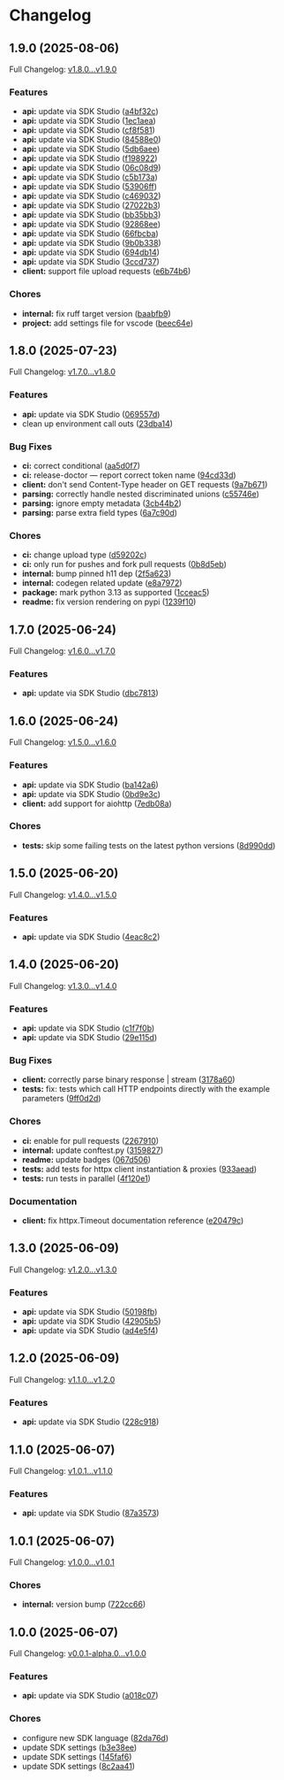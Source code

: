 # Changelog

## 1.9.0 (2025-08-06)

Full Changelog: [v1.8.0...v1.9.0](https://github.com/oregister/openregister-python/compare/v1.8.0...v1.9.0)

### Features

* **api:** update via SDK Studio ([a4bf32c](https://github.com/oregister/openregister-python/commit/a4bf32c5fc79bcb66069f1b27210af288beabd62))
* **api:** update via SDK Studio ([1ec1aea](https://github.com/oregister/openregister-python/commit/1ec1aeaf67bc192c6d59f5da9ba610f194f5e68b))
* **api:** update via SDK Studio ([cf8f581](https://github.com/oregister/openregister-python/commit/cf8f581da7dd8d8a1ce7189d5c5f535bffbb66e1))
* **api:** update via SDK Studio ([84588e0](https://github.com/oregister/openregister-python/commit/84588e06407a13cd5e43ec44824816c3da4251a4))
* **api:** update via SDK Studio ([5db6aee](https://github.com/oregister/openregister-python/commit/5db6aee2413a147c921de855f14ad3aada1166a8))
* **api:** update via SDK Studio ([f198922](https://github.com/oregister/openregister-python/commit/f1989229e8ea7894798f65b0d589eee7ac33354d))
* **api:** update via SDK Studio ([06c08d9](https://github.com/oregister/openregister-python/commit/06c08d985d4e7d1bf3d36b2091cf338123daeadb))
* **api:** update via SDK Studio ([c5b173a](https://github.com/oregister/openregister-python/commit/c5b173ac6a367a26986af381af3e5d884b42e666))
* **api:** update via SDK Studio ([53906ff](https://github.com/oregister/openregister-python/commit/53906ff16b8026e3d5a7fbc08bfe057db4ff7872))
* **api:** update via SDK Studio ([c469032](https://github.com/oregister/openregister-python/commit/c469032eb5f8b79cb9f86a2952746d704d5b5505))
* **api:** update via SDK Studio ([27022b3](https://github.com/oregister/openregister-python/commit/27022b3a0258c804371ac67010b9412cdbb3afc5))
* **api:** update via SDK Studio ([bb35bb3](https://github.com/oregister/openregister-python/commit/bb35bb32569dac1383c39835d37276944ba9c126))
* **api:** update via SDK Studio ([92868ee](https://github.com/oregister/openregister-python/commit/92868ee2ada5caec8d4d34d5009b1ffc7eae69d9))
* **api:** update via SDK Studio ([66fbcba](https://github.com/oregister/openregister-python/commit/66fbcba8e46e91e33132d9192e976a74a640f4f5))
* **api:** update via SDK Studio ([9b0b338](https://github.com/oregister/openregister-python/commit/9b0b338fde913eedcf567d9fc31a4c10acd6a12c))
* **api:** update via SDK Studio ([694db14](https://github.com/oregister/openregister-python/commit/694db143faec9f941510eb444dec62f85a83380a))
* **api:** update via SDK Studio ([3ccd737](https://github.com/oregister/openregister-python/commit/3ccd7372ad292a8219c44348e68f1774266d6dd6))
* **client:** support file upload requests ([e6b74b6](https://github.com/oregister/openregister-python/commit/e6b74b6c483a40445756ae5f27d718bb89a981e0))


### Chores

* **internal:** fix ruff target version ([baabfb9](https://github.com/oregister/openregister-python/commit/baabfb90b8d74d273f454996fda5006c89fa6fb1))
* **project:** add settings file for vscode ([beec64e](https://github.com/oregister/openregister-python/commit/beec64e01b9203a412f0874bc7d0224ec19e7b51))

## 1.8.0 (2025-07-23)

Full Changelog: [v1.7.0...v1.8.0](https://github.com/oregister/openregister-python/compare/v1.7.0...v1.8.0)

### Features

* **api:** update via SDK Studio ([069557d](https://github.com/oregister/openregister-python/commit/069557d8c97aa7d86c04120827d820b6163dd00a))
* clean up environment call outs ([23dba14](https://github.com/oregister/openregister-python/commit/23dba14b5be47e714812d0494f6f26bfde98fc6b))


### Bug Fixes

* **ci:** correct conditional ([aa5d0f7](https://github.com/oregister/openregister-python/commit/aa5d0f7e44ffaa3d8ee126c7a4fdedb3a88b85a4))
* **ci:** release-doctor — report correct token name ([94cd33d](https://github.com/oregister/openregister-python/commit/94cd33d48fb18b37ab30934561e533b3527c4f50))
* **client:** don't send Content-Type header on GET requests ([9a7b671](https://github.com/oregister/openregister-python/commit/9a7b6712e647c532c4bc3ed6c30d465c76e5172f))
* **parsing:** correctly handle nested discriminated unions ([c55746e](https://github.com/oregister/openregister-python/commit/c55746e6fa20a4b2a6c300a1e4d36993cbef30fc))
* **parsing:** ignore empty metadata ([3cb44b2](https://github.com/oregister/openregister-python/commit/3cb44b2fe7d306a7ade540449d81b420ab671535))
* **parsing:** parse extra field types ([6a7c90d](https://github.com/oregister/openregister-python/commit/6a7c90dcad29c2355d3a7e507aec80db915e6e84))


### Chores

* **ci:** change upload type ([d59202c](https://github.com/oregister/openregister-python/commit/d59202cb676ce4f7c42d6bdf369d973623855ddb))
* **ci:** only run for pushes and fork pull requests ([0b8d5eb](https://github.com/oregister/openregister-python/commit/0b8d5eb3e8bfc8774e322e6b0e6de710ca3f6878))
* **internal:** bump pinned h11 dep ([2f5a623](https://github.com/oregister/openregister-python/commit/2f5a62376dcc28ed73f5c1b7051afdf6d8231ec1))
* **internal:** codegen related update ([e8a7972](https://github.com/oregister/openregister-python/commit/e8a79726219df809f3b750ce828b052d0f7bca36))
* **package:** mark python 3.13 as supported ([1cceac5](https://github.com/oregister/openregister-python/commit/1cceac5170f4fcca5614f1c2e8126ca46e579373))
* **readme:** fix version rendering on pypi ([1239f10](https://github.com/oregister/openregister-python/commit/1239f10f72aae84b60488b287bd38997d8510a88))

## 1.7.0 (2025-06-24)

Full Changelog: [v1.6.0...v1.7.0](https://github.com/oregister/openregister-python/compare/v1.6.0...v1.7.0)

### Features

* **api:** update via SDK Studio ([dbc7813](https://github.com/oregister/openregister-python/commit/dbc7813839a3563e3d4e74abdf366104ca9487fe))

## 1.6.0 (2025-06-24)

Full Changelog: [v1.5.0...v1.6.0](https://github.com/oregister/openregister-python/compare/v1.5.0...v1.6.0)

### Features

* **api:** update via SDK Studio ([ba142a6](https://github.com/oregister/openregister-python/commit/ba142a6ecc663b673b65deeb6d89e9a8c169155e))
* **api:** update via SDK Studio ([0bd9e3c](https://github.com/oregister/openregister-python/commit/0bd9e3c3deb69a9713ace31371d998f03e503fca))
* **client:** add support for aiohttp ([7edb08a](https://github.com/oregister/openregister-python/commit/7edb08a37f1d0d5df0cd3de806a5406efe857d98))


### Chores

* **tests:** skip some failing tests on the latest python versions ([8d990dd](https://github.com/oregister/openregister-python/commit/8d990dd5dd4f3e8a9a3e01989f7b59a68021f709))

## 1.5.0 (2025-06-20)

Full Changelog: [v1.4.0...v1.5.0](https://github.com/oregister/openregister-python/compare/v1.4.0...v1.5.0)

### Features

* **api:** update via SDK Studio ([4eac8c2](https://github.com/oregister/openregister-python/commit/4eac8c2d786342ab445c9b062a9dc97a997e6d40))

## 1.4.0 (2025-06-20)

Full Changelog: [v1.3.0...v1.4.0](https://github.com/oregister/openregister-python/compare/v1.3.0...v1.4.0)

### Features

* **api:** update via SDK Studio ([c1f7f0b](https://github.com/oregister/openregister-python/commit/c1f7f0bb504bec37a98c229182987eb74cdf7732))
* **api:** update via SDK Studio ([29e115d](https://github.com/oregister/openregister-python/commit/29e115d98dd34e7f2320406e3d71fe9a4c5f34d1))


### Bug Fixes

* **client:** correctly parse binary response | stream ([3178a60](https://github.com/oregister/openregister-python/commit/3178a608d0bea505c36ee0dd53beef0b9637d3e2))
* **tests:** fix: tests which call HTTP endpoints directly with the example parameters ([9ff0d2d](https://github.com/oregister/openregister-python/commit/9ff0d2d45e64f8decc4d4f27f552b92fade72818))


### Chores

* **ci:** enable for pull requests ([2267910](https://github.com/oregister/openregister-python/commit/22679109aeef09c71cbf8297b1540792e9e1238e))
* **internal:** update conftest.py ([3159827](https://github.com/oregister/openregister-python/commit/3159827569407d2abd0a48610ba421cbe8bb1a1f))
* **readme:** update badges ([067d506](https://github.com/oregister/openregister-python/commit/067d5068b7c90cf0285f45e8942c9fd35d12db1a))
* **tests:** add tests for httpx client instantiation & proxies ([933aead](https://github.com/oregister/openregister-python/commit/933aead45e63051438e6d2b7ca22302df1735d3f))
* **tests:** run tests in parallel ([4f120e1](https://github.com/oregister/openregister-python/commit/4f120e11a6c102b6a9e976cb10e780d2d617115a))


### Documentation

* **client:** fix httpx.Timeout documentation reference ([e20479c](https://github.com/oregister/openregister-python/commit/e20479cd0e2e9fd3121713e7f168c503949230aa))

## 1.3.0 (2025-06-09)

Full Changelog: [v1.2.0...v1.3.0](https://github.com/oregister/openregister-python/compare/v1.2.0...v1.3.0)

### Features

* **api:** update via SDK Studio ([50198fb](https://github.com/oregister/openregister-python/commit/50198fb41cbf7c4b93df4fe4c3967126ae0e8b09))
* **api:** update via SDK Studio ([42905b5](https://github.com/oregister/openregister-python/commit/42905b56702cbf59d1ba582f112598fcab4ac435))
* **api:** update via SDK Studio ([ad4e5f4](https://github.com/oregister/openregister-python/commit/ad4e5f4ae5715443f4eddf2e09b2c4137ba89eb9))

## 1.2.0 (2025-06-09)

Full Changelog: [v1.1.0...v1.2.0](https://github.com/oregister/openregister-python/compare/v1.1.0...v1.2.0)

### Features

* **api:** update via SDK Studio ([228c918](https://github.com/oregister/openregister-python/commit/228c918a0281457e4a07ebc56925fa5fb40469e8))

## 1.1.0 (2025-06-07)

Full Changelog: [v1.0.1...v1.1.0](https://github.com/oregister/openregister-python/compare/v1.0.1...v1.1.0)

### Features

* **api:** update via SDK Studio ([87a3573](https://github.com/oregister/openregister-python/commit/87a3573991bc19fadd1c4c92c1d90fab80687c7f))

## 1.0.1 (2025-06-07)

Full Changelog: [v1.0.0...v1.0.1](https://github.com/oregister/openregister-python/compare/v1.0.0...v1.0.1)

### Chores

* **internal:** version bump ([722cc66](https://github.com/oregister/openregister-python/commit/722cc66631a7d16ed42771fcff10b2382c1ee6f1))

## 1.0.0 (2025-06-07)

Full Changelog: [v0.0.1-alpha.0...v1.0.0](https://github.com/oregister/openregister-python/compare/v0.0.1-alpha.0...v1.0.0)

### Features

* **api:** update via SDK Studio ([a018c07](https://github.com/oregister/openregister-python/commit/a018c0797b5296e8029e051d36dda94c909b0128))


### Chores

* configure new SDK language ([82da76d](https://github.com/oregister/openregister-python/commit/82da76d60986b6e1a49752ff77d7616f7e022aab))
* update SDK settings ([b3e38ee](https://github.com/oregister/openregister-python/commit/b3e38ee33379b4d063bef466fcbc69672d266815))
* update SDK settings ([145faf6](https://github.com/oregister/openregister-python/commit/145faf6f39192c044fd30bed4395085af8a487ac))
* update SDK settings ([8c2aa41](https://github.com/oregister/openregister-python/commit/8c2aa412e3660f742e3febc22364937dfb373cc4))
